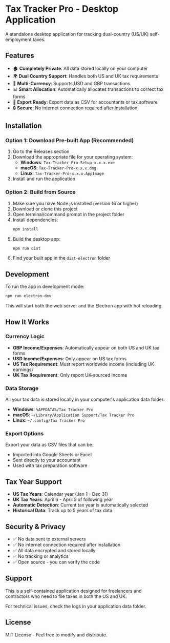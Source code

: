 # Tax Tracker Pro - Desktop Application

A standalone desktop application for tracking dual-country (US/UK) self-employment taxes.

## Features

- 🏠 **Completely Private**: All data stored locally on your computer
- 🌍 **Dual Country Support**: Handles both US and UK tax requirements
- 💱 **Multi-Currency**: Supports USD and GBP transactions
- 📊 **Smart Allocation**: Automatically allocates transactions to correct tax forms
- 📁 **Export Ready**: Export data as CSV for accountants or tax software
- 🔒 **Secure**: No internet connection required after installation

## Installation

### Option 1: Download Pre-built App (Recommended)

1. Go to the Releases section
2. Download the appropriate file for your operating system:
   - **Windows**: `Tax-Tracker-Pro-Setup-x.x.x.exe`
   - **macOS**: `Tax-Tracker-Pro-x.x.x.dmg`
   - **Linux**: `Tax-Tracker-Pro-x.x.x.AppImage`
3. Install and run the application

### Option 2: Build from Source

1. Make sure you have Node.js installed (version 16 or higher)
2. Download or clone this project
3. Open terminal/command prompt in the project folder
4. Install dependencies:
   ```bash
   npm install
   ```
5. Build the desktop app:
   ```bash
   npm run dist
   ```
6. Find your built app in the `dist-electron` folder

## Development

To run the app in development mode:

```bash
npm run electron-dev
```

This will start both the web server and the Electron app with hot reloading.

## How It Works

### Currency Logic
- **GBP Income/Expenses**: Automatically appear on both US and UK tax forms
- **USD Income/Expenses**: Only appear on US tax forms
- **US Tax Requirement**: Must report worldwide income (including UK earnings)
- **UK Tax Requirement**: Only report UK-sourced income

### Data Storage
All your tax data is stored locally in your computer's application data folder:
- **Windows**: `%APPDATA%/Tax Tracker Pro`
- **macOS**: `~/Library/Application Support/Tax Tracker Pro`
- **Linux**: `~/.config/Tax Tracker Pro`

### Export Options
Export your data as CSV files that can be:
- Imported into Google Sheets or Excel
- Sent directly to your accountant
- Used with tax preparation software

## Tax Year Support

- **US Tax Years**: Calendar year (Jan 1 - Dec 31)
- **UK Tax Years**: April 6 - April 5 of following year
- **Automatic Detection**: Current tax year is automatically selected
- **Historical Data**: Track up to 5 years of tax data

## Security & Privacy

- ✅ No data sent to external servers
- ✅ No internet connection required after installation
- ✅ All data encrypted and stored locally
- ✅ No tracking or analytics
- ✅ Open source - you can verify the code

## Support

This is a self-contained application designed for freelancers and contractors who need to file taxes in both the US and UK.

For technical issues, check the logs in your application data folder.

## License

MIT License - Feel free to modify and distribute.